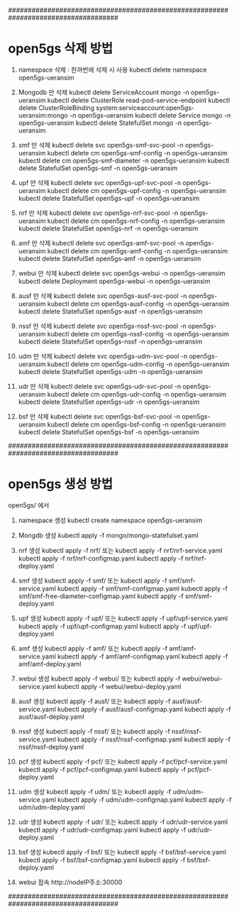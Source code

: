 ####################################################################################

# open5gs 삭제 방법

1. namespace 삭제 : 한꺼번에 삭제 시 사용
kubectl delete namespace open5gs-ueransim

2. Mongodb 만 삭제
kubectl delete ServiceAccount mongo -n open5gs-ueransim
kubectl delete ClusterRole read-pod-service-endpoint
kubectl delete ClusterRoleBinding system:serviceaccount:open5gs-ueransim:mongo -n open5gs-ueransim
kubectl delete Service mongo -n open5gs-ueransim
kubectl delete StatefulSet mongo -n open5gs-ueransim

3. smf 만 삭제
kubectl delete svc open5gs-smf-svc-pool -n open5gs-ueransim
kubectl delete cm open5gs-smf-config -n open5gs-ueransim
kubectl delete cm open5gs-smf-diameter -n open5gs-ueransim
kubectl delete StatefulSet open5gs-smf -n open5gs-ueransim

3. upf 만 삭제
kubectl delete svc open5gs-upf-svc-pool -n open5gs-ueransim
kubectl delete cm open5gs-upf-config -n open5gs-ueransim
kubectl delete StatefulSet open5gs-upf -n open5gs-ueransim

4. nrf 만 삭제
kubectl delete svc open5gs-nrf-svc-pool -n open5gs-ueransim
kubectl delete cm open5gs-nrf-config -n open5gs-ueransim
kubectl delete StatefulSet open5gs-nrf -n open5gs-ueransim

5. amf 만 삭제
kubectl delete svc open5gs-amf-svc-pool -n open5gs-ueransim
kubectl delete cm open5gs-amf-config -n open5gs-ueransim
kubectl delete StatefulSet open5gs-amf -n open5gs-ueransim

6. webui 만 삭제
kubectl delete svc open5gs-webui -n open5gs-ueransim
kubectl delete Deployment open5gs-webui -n open5gs-ueransim

7. ausf 만 삭제
kubectl delete svc open5gs-ausf-svc-pool -n open5gs-ueransim
kubectl delete cm open5gs-ausf-config -n open5gs-ueransim
kubectl delete StatefulSet open5gs-ausf -n open5gs-ueransim

8. nssf 만 삭제
kubectl delete svc open5gs-nssf-svc-pool -n open5gs-ueransim
kubectl delete cm open5gs-nssf-config -n open5gs-ueransim
kubectl delete StatefulSet open5gs-nssf -n open5gs-ueransim

9. udm 만 삭제
kubectl delete svc open5gs-udm-svc-pool -n open5gs-ueransim
kubectl delete cm open5gs-udm-config -n open5gs-ueransim
kubectl delete StatefulSet open5gs-udm -n open5gs-ueransim

10. udr 만 삭제
kubectl delete svc open5gs-udr-svc-pool -n open5gs-ueransim
kubectl delete cm open5gs-udr-config -n open5gs-ueransim
kubectl delete StatefulSet open5gs-udr -n open5gs-ueransim

11. bsf 만 삭제
kubectl delete svc open5gs-bsf-svc-pool -n open5gs-ueransim
kubectl delete cm open5gs-bsf-config -n open5gs-ueransim
kubectl delete StatefulSet open5gs-bsf -n open5gs-ueransim


####################################################################################

# open5gs 생성 방법

open5gs/ 에서

1. namespace 생성
kubectl create namespace open5gs-ueransim

2. Mongdb 생성
kubectl apply -f mongo/mongo-statefulset.yaml

3. nrf 생성
kubectl apply -f nrf/
또는
kubectl apply -f nrf/nrf-service.yaml
kubectl apply -f nrf/nrf-configmap.yaml
kubectl apply -f nrf/nrf-deploy.yaml

4. smf 생성
kubectl apply -f smf/
또는
kubectl apply -f smf/smf-service.yaml
kubectl apply -f smf/smf-configmap.yaml
kubectl apply -f smf/smf-free-diameter-configmap.yaml
kubectl apply -f smf/smf-deploy.yaml

5. upf 생성
kubectl apply -f upf/
또는
kubectl apply -f upf/upf-service.yaml
kubectl apply -f upf/upf-configmap.yaml
kubectl apply -f upf/upf-deploy.yaml

6. amf 생성
kubectl apply -f amf/
또는
kubectl apply -f amf/amf-service.yaml
kubectl apply -f amf/amf-configmap.yaml
kubectl apply -f amf/amf-deploy.yaml

7. webui 생성
kubectl apply -f webui/
또는
kubectl apply -f webui/webui-service.yaml
kubectl apply -f webui/webui-deploy.yaml

8. ausf 생성
kubectl apply -f ausf/
또는
kubectl apply -f ausf/ausf-service.yaml
kubectl apply -f ausf/ausf-configmap.yaml
kubectl apply -f ausf/ausf-deploy.yaml

9. nssf 생성
kubectl apply -f nssf/
또는
kubectl apply -f nssf/nssf-service.yaml
kubectl apply -f nssf/nssf-configmap.yaml
kubectl apply -f nssf/nssf-deploy.yaml

10. pcf 생성
kubectl apply -f pcf/
또는
kubectl apply -f pcf/pcf-service.yaml
kubectl apply -f pcf/pcf-configmap.yaml
kubectl apply -f pcf/pcf-deploy.yaml

11. udm 생성
kubectl apply -f udm/
또는
kubectl apply -f udm/udm-service.yaml
kubectl apply -f udm/udm-configmap.yaml
kubectl apply -f udm/udm-deploy.yaml

12. udr 생성
kubectl apply -f udr/
또는
kubectl apply -f udr/udr-service.yaml
kubectl apply -f udr/udr-configmap.yaml
kubectl apply -f udr/udr-deploy.yaml

13. bsf 생성
kubectl apply -f bsf/
또는
kubectl apply -f bsf/bsf-service.yaml
kubectl apply -f bsf/bsf-configmap.yaml
kubectl apply -f bsf/bsf-deploy.yaml

14. webui 접속
http://nodeIP주소:30000

####################################################################################
